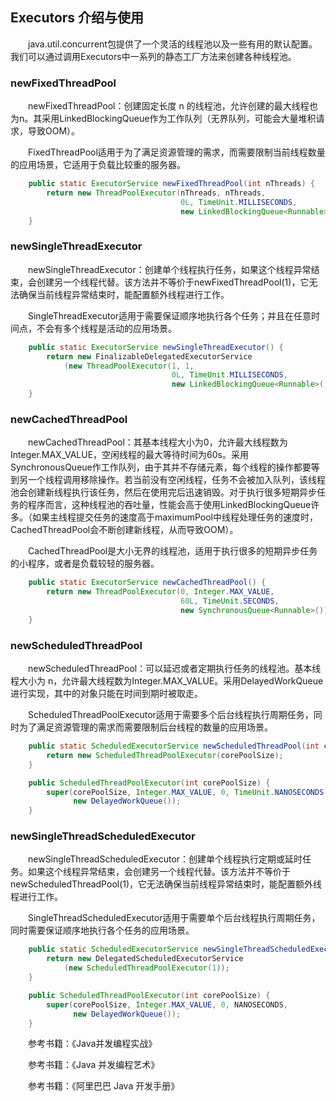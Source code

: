 ## Executors 介绍与使用　　
　　java.util.concurrent包提供了一个灵活的线程池以及一些有用的默认配置。我们可以通过调用Executors中一系列的静态工厂方法来创建各种线程池。
  
### newFixedThreadPool
　　newFixedThreadPool：创建固定长度 n 的线程池，允许创建的最大线程也为n。其采用LinkedBlockingQueue作为工作队列（无界队列，可能会大量堆积请求，导致OOM）。

　　FixedThreadPool适用于为了满足资源管理的需求，而需要限制当前线程数量的应用场景，它适用于负载比较重的服务器。
```java
    public static ExecutorService newFixedThreadPool(int nThreads) {
        return new ThreadPoolExecutor(nThreads, nThreads,
                                      0L, TimeUnit.MILLISECONDS,
                                      new LinkedBlockingQueue<Runnable>());
    }
```

### newSingleThreadExecutor
　　newSingleThreadExecutor：创建单个线程执行任务，如果这个线程异常结束，会创建另一个线程代替。该方法并不等价于newFixedThreadPool(1)，它无法确保当前线程异常结束时，能配置额外线程进行工作。

　　SingleThreadExecutor适用于需要保证顺序地执行各个任务；并且在任意时间点，不会有多个线程是活动的应用场景。
```java
    public static ExecutorService newSingleThreadExecutor() {
        return new FinalizableDelegatedExecutorService
            (new ThreadPoolExecutor(1, 1,
                                    0L, TimeUnit.MILLISECONDS,
                                    new LinkedBlockingQueue<Runnable>()));
    }
```

### newCachedThreadPool
　　newCachedThreadPool：其基本线程大小为0，允许最大线程数为Integer.MAX_VALUE，空闲线程的最大等待时间为60s。采用SynchronousQueue作工作队列，由于其并不存储元素，每个线程的操作都要等到另一个线程调用移除操作。若当前没有空闲线程，任务不会被加入队列，该线程池会创建新线程执行该任务，然后在使用完后迅速销毁。对于执行很多短期异步任务的程序而言，这种线程池的吞吐量，性能会高于使用LinkedBlockingQueue许多。（如果主线程提交任务的速度高于maximumPool中线程处理任务的速度时，CachedThreadPool会不断创建新线程，从而导致OOM）。

　　CachedThreadPool是大小无界的线程池，适用于执行很多的短期异步任务的小程序，或者是负载较轻的服务器。
```java
    public static ExecutorService newCachedThreadPool() {
        return new ThreadPoolExecutor(0, Integer.MAX_VALUE,
                                      60L, TimeUnit.SECONDS,
                                      new SynchronousQueue<Runnable>());
    }
```

### newScheduledThreadPool
　　newScheduledThreadPool：可以延迟或者定期执行任务的线程池。基本线程大小为 n，允许最大线程数为Integer.MAX_VALUE。采用DelayedWorkQueue进行实现，其中的对象只能在时间到期时被取走。

　　ScheduledThreadPoolExecutor适用于需要多个后台线程执行周期任务，同时为了满足资源管理的需求而需要限制后台线程的数量的应用场景。
```java
 	public static ScheduledExecutorService newScheduledThreadPool(int corePoolSize) {
        return new ScheduledThreadPoolExecutor(corePoolSize);
    }

	public ScheduledThreadPoolExecutor(int corePoolSize) {
        super(corePoolSize, Integer.MAX_VALUE, 0, TimeUnit.NANOSECONDS,
              new DelayedWorkQueue());
    }
```

### newSingleThreadScheduledExecutor
　　newSingleThreadScheduledExecutor：创建单个线程执行定期或延时任务。如果这个线程异常结束，会创建另一个线程代替。该方法并不等价于newScheduledThreadPool(1)，它无法确保当前线程异常结束时，能配置额外线程进行工作。

　　SingleThreadScheduledExecutor适用于需要单个后台线程执行周期任务，同时需要保证顺序地执行各个任务的应用场景。

```java
    public static ScheduledExecutorService newSingleThreadScheduledExecutor() {
        return new DelegatedScheduledExecutorService
            (new ScheduledThreadPoolExecutor(1));
    }

    public ScheduledThreadPoolExecutor(int corePoolSize) {
        super(corePoolSize, Integer.MAX_VALUE, 0, NANOSECONDS,
              new DelayedWorkQueue());
    }
```

　　参考书籍：《Java并发编程实战》
  
　　参考书籍：《Java 并发编程艺术》
  
　　参考书籍：《阿里巴巴 Java 开发手册》
